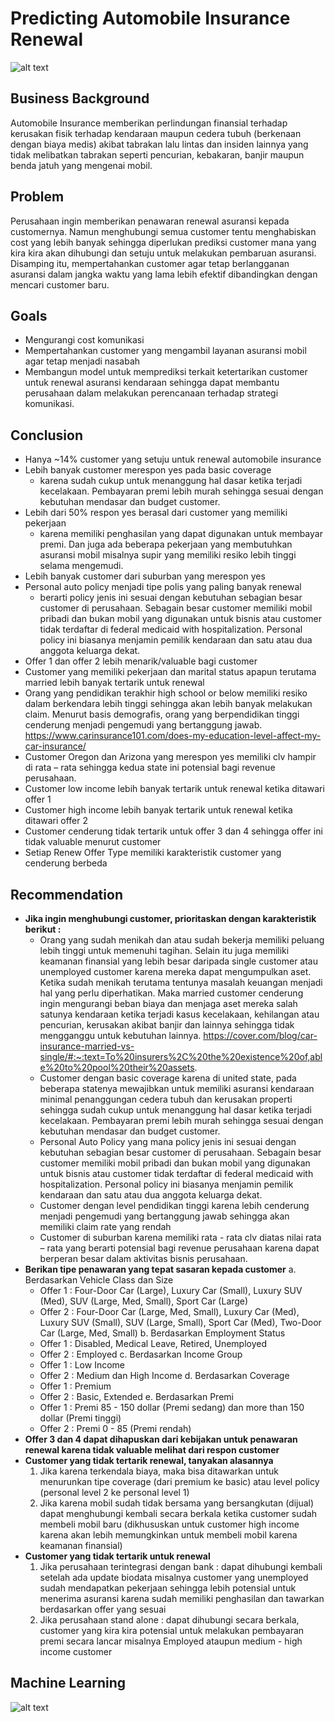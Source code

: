 # Predicting Automobile Insurance Renewal
![alt text](https://decoratex.biz/bsn/fr/static/img/a/42515/466437/77586.jpg)

## Business Background
Automobile Insurance memberikan perlindungan finansial terhadap kerusakan fisik terhadap kendaraan maupun cedera tubuh (berkenaan dengan biaya medis) akibat tabrakan lalu lintas dan insiden lainnya yang tidak melibatkan tabrakan seperti pencurian, kebakaran, banjir maupun benda jatuh yang mengenai mobil.

## Problem
Perusahaan ingin memberikan penawaran renewal asuransi kepada customernya. Namun menghubungi semua customer tentu menghabiskan cost yang lebih banyak sehingga diperlukan prediksi customer mana yang kira kira akan dihubungi dan setuju untuk melakukan pembaruan asuransi. Disamping itu, mempertahankan customer agar tetap berlangganan asuransi dalam jangka waktu yang lama lebih efektif dibandingkan dengan mencari customer baru.

## Goals
- Mengurangi cost komunikasi
- Mempertahankan customer yang mengambil layanan asuransi mobil agar tetap menjadi nasabah
- Membangun model untuk memprediksi terkait ketertarikan customer untuk renewal asuransi kendaraan sehingga dapat membantu perusahaan dalam melakukan perencanaan terhadap strategi komunikasi.

## Conclusion
- Hanya ~14% customer yang setuju untuk renewal automobile insurance
- Lebih banyak customer merespon yes pada basic coverage
    - karena sudah cukup untuk menanggung hal dasar ketika terjadi kecelakaan. Pembayaran premi lebih murah sehingga sesuai dengan kebutuhan mendasar dan budget customer.
- Lebih dari 50% respon yes berasal dari customer yang memiliki pekerjaan
    - karena memiliki penghasilan yang dapat digunakan untuk membayar premi. Dan juga ada beberapa pekerjaan yang membutuhkan asuransi mobil misalnya supir yang memiliki resiko lebih tinggi selama mengemudi.
- Lebih banyak customer dari suburban yang merespon yes
- Personal auto policy menjadi tipe polis yang paling banyak renewal
    - berarti policy jenis ini sesuai dengan kebutuhan sebagian besar customer di perusahaan. Sebagain besar customer memiliki mobil pribadi dan bukan mobil yang digunakan untuk bisnis atau customer tidak terdaftar di federal medicaid with hospitalization. Personal policy ini biasanya menjamin pemilik kendaraan dan satu atau dua anggota keluarga dekat.
- Offer 1 dan offer 2 lebih menarik/valuable bagi customer
- Customer yang memiliki pekerjaan dan marital status apapun terutama married lebih banyak tertarik untuk renewal
- Orang yang pendidikan terakhir high school or below memiliki resiko dalam berkendara lebih tinggi sehingga akan lebih banyak melakukan claim. Menurut basis demografis, orang yang berpendidikan tinggi cenderung menjadi pengemudi yang bertanggung jawab. https://www.carinsurance101.com/does-my-education-level-affect-my-car-insurance/
- Customer Oregon dan Arizona yang merespon yes memiliki clv hampir di rata – rata sehingga kedua state ini potensial bagi revenue perusahaan.
- Customer low income lebih banyak tertarik untuk renewal ketika ditawari offer 1
- Customer high income lebih banyak tertarik untuk renewal ketika ditawari offer 2
- Customer cenderung tidak tertarik untuk offer 3 dan 4 sehingga offer ini tidak valuable menurut customer
- Setiap Renew Offer Type memiliki karakteristik customer yang cenderung berbeda

## Recommendation
- **Jika ingin menghubungi customer, prioritaskan dengan karakteristik berikut :**
    - Orang yang sudah menikah dan atau sudah bekerja memiliki peluang lebih tinggi untuk memenuhi tagihan. Selain itu juga memiliki keamanan finansial yang lebih besar daripada single customer atau unemployed customer karena mereka dapat mengumpulkan aset. Ketika sudah menikah terutama tentunya masalah keuangan menjadi hal yang perlu diperhatikan. Maka married customer cenderung ingin mengurangi beban biaya dan menjaga aset mereka salah satunya kendaraan ketika terjadi kasus kecelakaan, kehilangan atau pencurian, kerusakan akibat banjir dan lainnya sehingga tidak mengganggu untuk kebutuhan lainnya. https://cover.com/blog/car-insurance-married-vs-single/#:~:text=To%20insurers%2C%20the%20existence%20of,able%20to%20pool%20their%20assets.
    - Customer dengan basic coverage karena di united state, pada beberapa statenya mewajibkan untuk memiliki asuransi kendaraan minimal penanggungan cedera tubuh dan kerusakan properti sehingga sudah cukup untuk menanggung hal dasar ketika terjadi kecelakaan. Pembayaran premi lebih murah sehingga sesuai dengan kebutuhan mendasar dan budget customer.
    - Personal Auto Policy yang mana policy jenis ini sesuai dengan kebutuhan sebagian besar customer di perusahaan. Sebagain besar customer memiliki mobil pribadi dan bukan mobil yang digunakan untuk bisnis atau customer tidak terdaftar di federal medicaid with hospitalization. Personal policy ini biasanya menjamin pemilik kendaraan dan satu atau dua anggota keluarga dekat.
    - Customer dengan level pendidikan tinggi karena lebih cenderung menjadi pengemudi yang bertanggung jawab sehingga akan memiliki claim rate yang rendah
    - Customer di suburban karena memiliki rata - rata clv diatas nilai rata – rata yang berarti potensial bagi revenue perusahaan karena dapat berperan besar dalam aktivitas bisnis perusahaan.
- **Berikan tipe penawaran yang tepat sasaran kepada customer**
  a. Berdasarkan Vehicle Class dan Size
    - Offer 1 : Four-Door Car (Large), Luxury Car (Small), Luxury SUV (Med), SUV (Large, Med, Small), Sport Car (Large)
    - Offer 2 : Four-Door Car (Large, Med, Small), Luxury Car (Med), Luxury SUV (Small), SUV (Large, Small), Sport Car (Med), Two-Door Car (Large, Med, Small)
  b. Berdasarkan Employment Status
    - Offer 1 : Disabled, Medical Leave, Retired, Unemployed
    - Offer 2 : Employed
  c. Berdasarkan Income Group
    - Offer 1 : Low Income
    - Offer 2 : Medium dan High Income
  d. Berdasarkan Coverage
    - Offer 1 : Premium
    - Offer 2 : Basic, Extended
  e. Berdasarkan Premi
    - Offer 1 : Premi 85 - 150 dollar (Premi sedang) dan more than 150 dollar (Premi tinggi)
    - Offer 2 : Premi 0 - 85 (Premi rendah)    
- **Offer 3 dan 4 dapat dihapuskan dari kebijakan untuk penawaran renewal karena tidak valuable melihat dari respon customer**
- **Customer yang tidak tertarik renewal, tanyakan alasannya**
  1. Jika karena terkendala biaya, maka bisa ditawarkan untuk menurunkan tipe coverage (dari premium ke basic) atau level policy (personal level 2 ke personal level 1)
  2. Jika karena mobil sudah tidak bersama yang bersangkutan (dijual) dapat menghubungi kembali secara berkala ketika customer sudah membeli mobil baru (dikhususkan untuk customer high income karena akan lebih memungkinkan untuk membeli mobil karena keamanan finansial)
- **Customer yang tidak tertarik untuk renewal**
  1. Jika perusahaan terintegrasi dengan bank : dapat dihubungi kembali setelah ada update biodata misalnya customer yang unemployed sudah mendapatkan pekerjaan sehingga lebih potensial untuk menerima asuransi karena sudah memiliki penghasilan dan tawarkan berdasarkan offer yang sesuai
  2. Jika perusahaan stand alone : dapat dihubungi secara berkala, customer yang kira kira potensial untuk melakukan pembayaran premi secara lancar misalnya Employed ataupun medium - high income customer
  
## Machine Learning
![alt text](https://github.com/adilfidinda/Final-project-auto-insurance-renewals/evaluation.jpg?raw=true)
